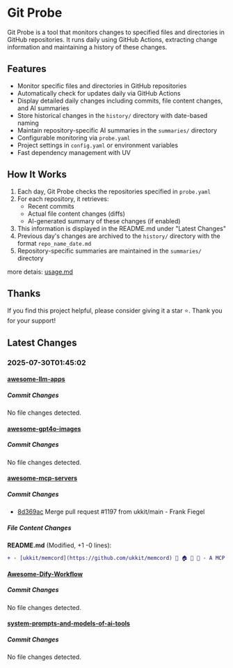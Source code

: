 # Git Probe

Git Probe is a tool that monitors changes to specified files and directories in GitHub repositories. It runs daily using GitHub Actions, extracting change information and maintaining a history of these changes.

## Features

- Monitor specific files and directories in GitHub repositories
- Automatically check for updates daily via GitHub Actions
- Display detailed daily changes including commits, file content changes, and AI summaries
- Store historical changes in the `history/` directory with date-based naming
- Maintain repository-specific AI summaries in the `summaries/` directory
- Configurable monitoring via `probe.yaml`
- Project settings in `config.yaml` or environment variables
- Fast dependency management with UV

## How It Works

1. Each day, Git Probe checks the repositories specified in `probe.yaml`
2. For each repository, it retrieves:
   - Recent commits
   - Actual file content changes (diffs)
   - AI-generated summary of these changes (if enabled)
3. This information is displayed in the README.md under "Latest Changes"
4. Previous day's changes are archived to the `history/` directory with the format `repo_name_date.md`
5. Repository-specific summaries are maintained in the `summaries/` directory

more detais: [usage.md](usage.md)

## Thanks

If you find this project helpful, please consider giving it a star ⭐️. Thank you for your support!


## Latest Changes

### 2025-07-30T01:45:02

#### [awesome-llm-apps](https://github.com/Shubhamsaboo/awesome-llm-apps)

##### Commit Changes

No file changes detected.

#### [awesome-gpt4o-images](https://github.com/jamez-bondos/awesome-gpt4o-images)

##### Commit Changes

No file changes detected.

#### [awesome-mcp-servers](https://github.com/punkpeye/awesome-mcp-servers)

##### Commit Changes

- [8d369ac](https://github.com/punkpeye/awesome-mcp-servers/commit/8d369ac6668cefc6bdde41d43deb4e2d81937f0f) Merge pull request #1197 from ukkit/main - Frank Fiegel


##### File Content Changes

**README.md** (Modified, +1 -0 lines):

```diff
+ - [ukkit/memcord](https://github.com/ukkit/memcord) 🐍 🏠 🐧 🍎 - A MCP server that keeps your chat history organized and searchable—with AI-powered summaries, secure memory, and full control.
```



#### [Awesome-Dify-Workflow](https://github.com/svcvit/Awesome-Dify-Workflow)

##### Commit Changes

No file changes detected.

#### [system-prompts-and-models-of-ai-tools](https://github.com/x1xhlol/system-prompts-and-models-of-ai-tools)

##### Commit Changes

No file changes detected.

